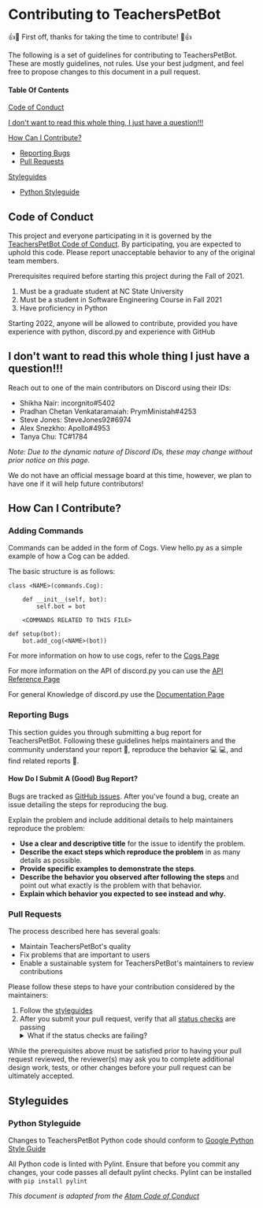 # Contributing to TeachersPetBot

:+1::tada: First off, thanks for taking the time to contribute! :tada::+1:

The following is a set of guidelines for contributing to TeachersPetBot. These are mostly guidelines, not rules. Use your best judgment, and feel free to propose changes to this document in a pull request.

#### Table Of Contents

[Code of Conduct](#code-of-conduct)

[I don't want to read this whole thing, I just have a question!!!](#i-dont-want-to-read-this-whole-thing-i-just-have-a-question)

[How Can I Contribute?](#how-can-i-contribute)
  * [Reporting Bugs](#reporting-bugs)
  * [Pull Requests](#pull-requests)

[Styleguides](#styleguides)
  * [Python Styleguide](#python-styleguide)

## Code of Conduct

This project and everyone participating in it is governed by the [TeachersPetBot Code of Conduct](CODE_OF_CONDUCT.md). By participating, you are expected to uphold this code. Please report unacceptable behavior to any of the original team members.

Prerequisites required before starting this project during the Fall of 2021.

1. Must be a graduate student at NC State University
2. Must be a student in Software Engineering Course in Fall 2021
3. Have proficiency in Python

Starting 2022, anyone will be allowed to contribute, provided you have experience with python, discord.py and experience with GitHub

## I don't want to read this whole thing I just have a question!!!

Reach out to one of the main contributors on Discord using their IDs:
* Shikha Nair: incorgnito#5402
* Pradhan Chetan Venkataramaiah: PrymMinistah#4253
* Steve Jones: SteveJones92#6974
* Alex Snezkho: Apollo#4953
* Tanya Chu: TC#1784

*Note: Due to the dynamic nature of Discord IDs, these may change without prior notice on this page.*

We do not have an official message board at this time, however, we plan to have one if it will help future contributors!

## How Can I Contribute?
### Adding Commands
 Commands can be added in the form of Cogs. View hello.py as a simple example of how a Cog can be added.

The basic structure is as follows:

```
class <NAME>(commands.Cog):

    def __init__(self, bot):
        self.bot = bot
        
    <COMMANDS RELATED TO THIS FILE>
    
def setup(bot):
    bot.add_cog(<NAME>(bot))
```
For more information on how to use cogs, refer to the [Cogs Page](https://discordpy.readthedocs.io/en/stable/ext/commands/cogs.html)

For more information on the API of discord.py you can use the [API Reference Page](https://discordpy.readthedocs.io/en/stable/api.html)

For general Knowledge of discord.py use the [Documentation Page](https://discordpy.readthedocs.io/en/latest/index.html)

### Reporting Bugs

This section guides you through submitting a bug report for TeachersPetBot. Following these guidelines helps maintainers and the community understand your report :pencil:, reproduce the behavior :computer: :computer:, and find related reports :mag_right:.

#### How Do I Submit A (Good) Bug Report?

Bugs are tracked as [GitHub issues](https://guides.github.com/features/issues/). After you've found a bug, create an issue detailing the steps for reproducing the bug.

Explain the problem and include additional details to help maintainers reproduce the problem:

* **Use a clear and descriptive title** for the issue to identify the problem.
* **Describe the exact steps which reproduce the problem** in as many details as possible.
* **Provide specific examples to demonstrate the steps**.
* **Describe the behavior you observed after following the steps** and point out what exactly is the problem with that behavior.
* **Explain which behavior you expected to see instead and why.**

### Pull Requests

The process described here has several goals:

- Maintain TeachersPetBot's quality
- Fix problems that are important to users
- Enable a sustainable system for TeachersPetBot's maintainers to review contributions

Please follow these steps to have your contribution considered by the maintainers:

1. Follow the [styleguides](#styleguides)
2. After you submit your pull request, verify that all [status checks](https://help.github.com/articles/about-status-checks/) are passing <details><summary>What if the status checks are failing?</summary>If a status check is failing, and you believe that the failure is unrelated to your change, please leave a comment on the pull request explaining why you believe the failure is unrelated. A maintainer will re-run the status check for you. If we conclude that the failure was a false positive, then we will open an issue to track that problem with our status check suite.</details>

While the prerequisites above must be satisfied prior to having your pull request reviewed, the reviewer(s) may ask you to complete additional design work, tests, or other changes before your pull request can be ultimately accepted.

## Styleguides

### Python Styleguide

Changes to TeachersPetBot Python code should conform to [Google Python Style Guide](https://github.com/google/styleguide/blob/gh-pages/pyguide.md)

All Python code is linted with Pylint. Ensure that before you commit any changes, your code passes all default pylint checks. Pylint can be installed with
`pip install pylint`

*This document is adapted from the [Atom Code of Conduct](https://github.com/atom/atom/blob/master/CONTRIBUTING.md#code-of-conduct)*
